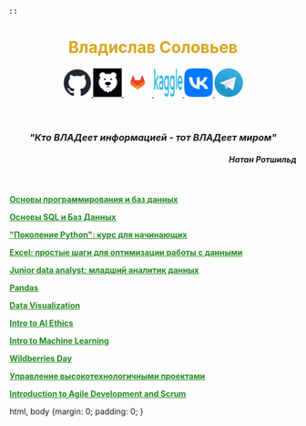 <script>
function time () {
  date = new Date(),
  h = date.getHours(),
  m = date.getMinutes(),
  s = date.getSeconds(),

  h = (h < 10) ? '0' + h : h,
  m = (m < 10) ? '0' + m : m,
  s = (s < 10) ? '0' + s : s;

  hours  = document.getElementById("id_H");
  minutes = document.getElementById("id_M");
  seconds = document.getElementById("id_S");
            
  hours.innerHTML = h;   
  minutes.innerHTML = m;
  seconds.innerHTML = s;
};
    
</script>
<script>setInterval(time, 1000);</script>
       
<div id="time" style="font-weight: bold;"> 
<span id="id_H" style="color: Purple;"></span> : <span id="id_M" style="color: MediumVioletRed;"></span> : <span id="id_S" style="color: Orchid;" ></span>    
</div>  
<h1 align="center"> <span style="color:GoldenRod;"> Владислав Соловьев </span> </h1>

<h4 align="center"> <a href="https://github.com/VlaStitle1998"> <img src="GitHub.png" width="50" height="50" /> </a>
<a href="https://gitflic.ru/user/vlastitle1998"> <img src="GitFlic.png" width="50" height="50" /> </a>
<a href="https://gitlab.com/VlaStitle1998"> <img src="GitLab.png" width="50" height="50" /> </a>
<a href="https://www.kaggle.com/solovey1998"><img src="Kaggle.png" width="50" height="50" /> </a>
<a href="https://vk.com/vs18091998"> <img src="ВК.png" width="50" height="50" /> </a>
<a href="https://t.me/Vladislav_Solovev1998"> <img src="Telegram.png" width="50" height="50" /> </a> </h4>
<br>
<h3 align="center"> <i> "Кто ВЛАДеет информацией - тот ВЛАДеет миром" </i> </h3>

<h4 align="right"> <i> Натан Ротшильд </i> </h4> 
<br> <br>
<strong> <a href = "https://cloud.mail.ru/public/N3Fg/tKDwxWygb">  <span style="color:ForestGreen; text-decoration: underline;"> Основы программирования и баз данных </span> </a> </strong>


<strong> <a href = "https://cloud.mail.ru/public/omkH/FFFCTeAxe">  <span style="color:ForestGreen; text-decoration: underline;"> Основы SQL и Баз Данных </span> </a> </strong>


<strong> <a href = "https://cloud.mail.ru/public/kAdr/uWbdgzkXR">  <span style="color:ForestGreen; text-decoration: underline;"> "Поколение Python": курс для начинающих </span> </a> </strong>


<strong> <a href = "https://cloud.mail.ru/public/N94K/zMor9GUc4">  <span style="color:ForestGreen; text-decoration: underline;"> Excel: простые шаги для оптимизации работы с данными </span> </a> </strong>


<strong> <a href = "https://cloud.mail.ru/public/dSxk/RmtW48kXi">  <span style="color:ForestGreen; text-decoration: underline;"> Junior data analyst: младший аналитик данных  </span> </a> </strong>


<strong> <a href = "https://cloud.mail.ru/public/xUtq/YaWAdjSGQ">  <span style="color:ForestGreen; text-decoration: underline;"> Pandas  </span> </a> </strong>


<strong> <a href = "https://cloud.mail.ru/public/7doz/11EgMXxoV">  <span style="color:ForestGreen; text-decoration: underline;"> Data Visualization  </span> </a> </strong>


<strong> <a href = "https://cloud.mail.ru/public/fU4u/GrkRL1PVE">  <span style="color:ForestGreen; text-decoration: underline;"> Intro to AI Ethics  </span> </a> </strong>


<strong> <a href = "https://cloud.mail.ru/public/fs3g/r6W1EFSMz">  <span style="color:ForestGreen; text-decoration: underline;"> Intro to Machine Learning  </span> </a> </strong>


<strong> <a href = "https://cloud.mail.ru/public/nEVe/9HEDxnksC">   <span style="color:ForestGreen; text-decoration: underline;"> Wildberries Day  </span> </a> </strong>

<strong> <a href = "https://cloud.mail.ru/public/qZGP/GjWX3sVUv">   <span style="color:ForestGreen; text-decoration: underline;"> Управление высокотехнологичными проектами </span> </a> </strong>

<strong> <a href = "https://cloud.mail.ru/public/dwh2/iJMihoMhx">   <span style="color:ForestGreen; text-decoration: underline;"> Introduction to Agile Development and Scrum </span> </a> </strong>

<style>
div {
background-image: url("Фон.jpg");
background-size: cover;
}
</style>

<body>
html, body {margin: 0; padding: 0; }
</body>
